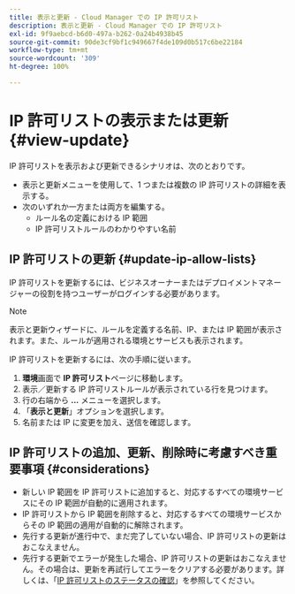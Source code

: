 ```yaml
---
title: 表示と更新 - Cloud Manager での IP 許可リスト
description: 表示と更新 - Cloud Manager での IP 許可リスト
exl-id: 9f9aebcd-b6d0-497a-b262-0a24b4938b45
source-git-commit: 90de3cf9bf1c949667f4de109d0b517c6be22184
workflow-type: tm+mt
source-wordcount: '309'
ht-degree: 100%

---
```


# IP 許可リストの表示または更新 {#view-update}

IP 許可リストを表示および更新できるシナリオは、次のとおりです。

* 表示と更新メニューを使用して、1 つまたは複数の IP 許可リストの詳細を表示する。
* 次のいずれか一方または両方を編集する。
   * ルール名の定義における IP 範囲
   * IP 許可リストルールのわかりやすい名前

## IP 許可リストの更新 {#update-ip-allow-lists}


IP 許可リストを更新するには、ビジネスオーナーまたはデプロイメントマネージャーの役割を持つユーザーがログインする必要があります。

>[!NOTE]
>表示と更新ウィザードに、ルールを定義する名前、IP、または IP 範囲が表示されます。また、ルールが適用される環境とサービスも表示されます。

IP 許可リストを更新するには、次の手順に従います。

1. **環境**&#x200B;画面で **IP 許可リスト**&#x200B;ページに移動します。
1. 表示／更新する IP 許可リストルールが表示されている行を見つけます。
1. 行の右端から **...** メニューを選択します。
1. 「**表示と更新**」オプションを選択します。
1. 名前または IP に変更を加え、送信を確認します。

## IP 許可リストの追加、更新、削除時に考慮すべき重要事項 {#considerations}

* 新しい IP 範囲を IP 許可リストに追加すると、対応するすべての環境サービスにその IP 範囲が自動的に適用されます。
* IP 許可リストから IP 範囲を削除すると、対応するすべての環境サービスからその IP 範囲の適用が自動的に解除されます。
* 先行する更新が進行中で、まだ完了していない場合、IP 許可リストの更新はおこなえません。
* 先行する更新でエラーが発生した場合、IP 許可リストの更新はおこなえません。その場合は、更新を再試行してエラーをクリアする必要があります。詳しくは、「[IP 許可リストのステータスの確認](/help/implementing/cloud-manager/ip-allow-lists/check-ip-allow-list-status.md)」を参照してください。
